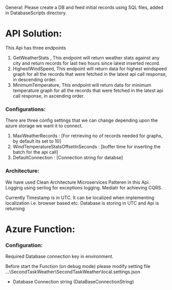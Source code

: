 General: Please create a DB and feed initial records using SQL files, added in DatabaseScripts directory. 

# API Solution:
This Api has three endpoints

1. GetWeatherStats , This endpoint will return weather stats against any city and return records for last two hours since latest inserted record.
2. HighestWindSpeed, This endpoint will return data for highest windspeed graph for all the records that were fetched in the latest api call response, in descending order.
2. MinimumTemperature, This endpoint will return data for minimum temperature graph for all the records that were fetched in the latest api call response, in ascending order.


### Configurations:

There are three config settings that we can change depending upon the azure storage we want it to connect.  
1. MaxWeatherRecords                              : [For retrieving no of records needed for graphs, by default its set to 10]  
2. WindTemperatureStatsOffsetInSeconds            : [buffer time for inserting the batch for the api call]  
3. DefaultConnection		                    : [Connection string for databse]

### Architecture:
We have used Clean Architecture Microservices Patteren in this Api.
Logging using serilog for exceptions logging.
Mediatr for achieving CQRS.


Currently Timestamp is in UTC. It can be localized when implementing localization i.e. browser based etc.
Database is storing in UTC and Api is returning 


# Azure Function:

### Configuration:
Required Database connection key in environment.
	
Before start the Function (on debug mode) please modify setting file
   ...\SecondTaskWeather\SecondTaskWeather\local.settings.json
* Database Connection string (DataBaseConnectionString)
	



